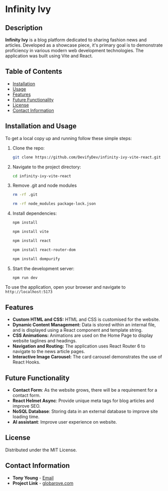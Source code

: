 # Infinity Ivy

## Description

**Infinity Ivy** is a blog platform dedicated to sharing fashion news and articles. Developed as a showcase piece, it's primary goal is to demonstrate proficiency in various modern web development technologies. The application was built using Vite and React.

## Table of Contents

- [Installation](#installation)
- [Usage](#usage)
- [Features](#features)
- [Future Functionality](#future-functionality)
- [License](#license)
- [Contact Information](#contact-information)

## Installation and Usage

To get a local copy up and running follow these simple steps:

1. Clone the repo:
    ```sh
    git clone https://github.com/DevifyDev/infinity-ivy-vite-react.git
    ```
2. Navigate to the project directory:
    ```sh
    cd infinity-ivy-vite-react
    ```
3. Remove .git and node modules
    ```sh
    rm -rf .git
    ```
    ```sh
    rm -rf node_modules package-lock.json
    ```
3. Install dependencies:
    ```sh
    npm install
    ```
    ```sh
    npm install vite
    ```
    ```sh 
    npm install react
    ```
    ```sh 
    npm install react-router-dom
    ```
    ```sh 
    npm install dompurify

5. Start the development server:
    ```sh
    npm run dev
    ```

To use the application, open your browser and navigate to `http://localhost:5173`

## Features

- **Custom HTML and CSS:** HTML and CSS is customised for the website.
- **Dynamic Content Management:** Data is stored within an internal file, and is displayed using a React component and template string.
- **CSS Animations:** Animations are used on the Home Page to display website taglines and headings.
- **Navigation and Routing:** The application uses React Router 6 to navigate to the news article pages.
- **Interactive Image Carousel:** The card carousel demonstrates the use of React Hooks.

## Future Functionality

- **Contact Form**: As the website grows, there will be a requirement for a contact form.
- **React Helmet Async**: Provide unique meta tags for blog articles and improve SEO.
- **NoSQL Database**: Storing data in an external database to improve site loading time.
- **AI assistant**: Improve user experience on website.

## License

Distributed under the MIT License.

## Contact Information

- **Tony Young** - [Email](dev@devify.dev)
- **Project Link** - [globarove.com](https://www.infinity-ivy.com)

